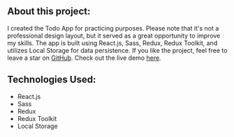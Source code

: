## About this project:
I created the Todo App for practicing purposes. Please note that it's not a professional design layout, but it served as a great opportunity to improve my skills. The app is built using React.js, Sass, Redux, Redux Toolkit, and utilizes Local Storage for data persistence. If you like the project, feel free to leave a star on [GitHub](https://github.com/nachat-ayoub/react-todo-app). Check out the live demo [here](https://ayoub-react-todo-app.web.app/).

## Technologies Used:
- React.js
- Sass
- Redux
- Redux Toolkit
- Local Storage
